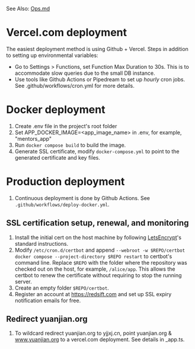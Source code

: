 See Also: [Ops.md](Ops.md)

# Vercel.com deployment

The easiest deployment method is using Github + Vercel. Steps in addition to
setting up environmental variables:

* Go to Settings > Functions, set Function Max Duration to 30s. This is to
  accommodate slow queries due to the small DB instance.
* Use tools like Github Actions or Pipedream to set up *hourly* cron jobs.
  See .github/workflows/cron.yml for more details.

# Docker deployment

1. Create .env file in the project's root folder
1. Set APP_DOCKER_IMAGE=<app_image_name> in .env, for example, "mentors_app"
1. Run `docker compose build` to build the image.
1. Generate SSL certificate, modify `docker-compose.yml` to point to the
   generated certificate and key files.

# Production deployment

1. Continuous deployment is done by Github Actions. See `.github/workflows/deploy-docker.yml`.

## SSL certification setup, renewal, and monitoring

1. Install the initial cert on the host machine by following [LetsEncrypt](https://letsencrypt.org/)'s standard instructions.
1. Modify `/etc/cron.d/certbot` and append `--webroot -w $REPO/certbot docker compose --project-directory $REPO restart` to certbot's command line. Replace `$REPO` with the folder where the repository was checked out on the host, for example, `/alice/app`. This allows the certbot to renew the certificate without requiring to stop the running server.
1. Create an empty folder `$REPO/certbot`.
1. Register an account at https://redsift.com and set up SSL expiry notification emails for free.

## Redirect yuanjian.org

1. To wildcard redirect yuanjian.org to yjjxj.cn, point yuanjian.org & www.yuanjian.org to a vercel.com deployment. See details in _app.ts.
